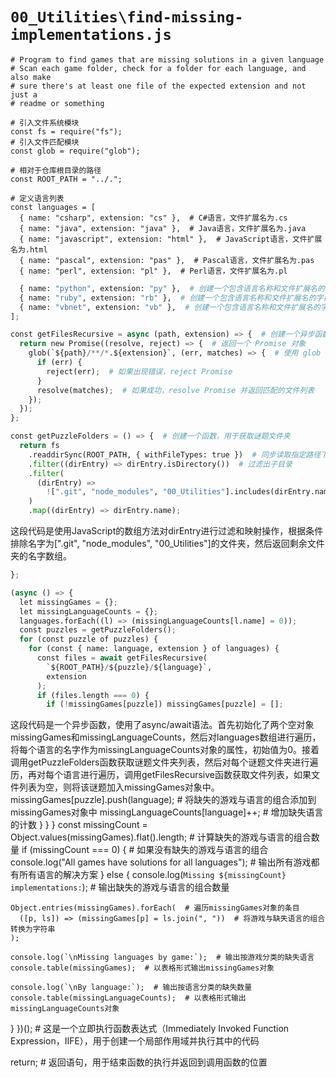 # `00_Utilities\find-missing-implementations.js`

```
# Program to find games that are missing solutions in a given language
# Scan each game folder, check for a folder for each language, and also make
# sure there's at least one file of the expected extension and not just a
# readme or something

# 引入文件系统模块
const fs = require("fs");
# 引入文件匹配模块
const glob = require("glob");

# 相对于仓库根目录的路径
const ROOT_PATH = "../.";

# 定义语言列表
const languages = [
  { name: "csharp", extension: "cs" },  # C#语言，文件扩展名为.cs
  { name: "java", extension: "java" },  # Java语言，文件扩展名为.java
  { name: "javascript", extension: "html" },  # JavaScript语言，文件扩展名为.html
  { name: "pascal", extension: "pas" },  # Pascal语言，文件扩展名为.pas
  { name: "perl", extension: "pl" },  # Perl语言，文件扩展名为.pl
```
```python
  { name: "python", extension: "py" },  # 创建一个包含语言名称和文件扩展名的字典
  { name: "ruby", extension: "rb" },  # 创建一个包含语言名称和文件扩展名的字典
  { name: "vbnet", extension: "vb" },  # 创建一个包含语言名称和文件扩展名的字典
];

const getFilesRecursive = async (path, extension) => {  # 创建一个异步函数，用于递归获取指定路径下指定扩展名的文件
  return new Promise((resolve, reject) => {  # 返回一个 Promise 对象
    glob(`${path}/**/*.${extension}`, (err, matches) => {  # 使用 glob 模块匹配指定路径下指定扩展名的文件
      if (err) {
        reject(err);  # 如果出现错误，reject Promise
      }
      resolve(matches);  # 如果成功，resolve Promise 并返回匹配的文件列表
    });
  });
};

const getPuzzleFolders = () => {  # 创建一个函数，用于获取谜题文件夹
  return fs
    .readdirSync(ROOT_PATH, { withFileTypes: true })  # 同步读取指定路径下的文件和子目录
    .filter((dirEntry) => dirEntry.isDirectory())  # 过滤出子目录
    .filter(
      (dirEntry) =>
        ![".git", "node_modules", "00_Utilities"].includes(dirEntry.name)
    )
    .map((dirEntry) => dirEntry.name);
```
这段代码是使用JavaScript的数组方法对dirEntry进行过滤和映射操作，根据条件排除名字为[".git", "node_modules", "00_Utilities"]的文件夹，然后返回剩余文件夹的名字数组。

```python
};

(async () => {
  let missingGames = {};
  let missingLanguageCounts = {};
  languages.forEach((l) => (missingLanguageCounts[l.name] = 0));
  const puzzles = getPuzzleFolders();
  for (const puzzle of puzzles) {
    for (const { name: language, extension } of languages) {
      const files = await getFilesRecursive(
        `${ROOT_PATH}/${puzzle}/${language}`,
        extension
      );
      if (files.length === 0) {
        if (!missingGames[puzzle]) missingGames[puzzle] = [];
```
这段代码是一个异步函数，使用了async/await语法。首先初始化了两个空对象missingGames和missingLanguageCounts，然后对languages数组进行遍历，将每个语言的名字作为missingLanguageCounts对象的属性，初始值为0。接着调用getPuzzleFolders函数获取谜题文件夹列表，然后对每个谜题文件夹进行遍历，再对每个语言进行遍历，调用getFilesRecursive函数获取文件列表，如果文件列表为空，则将该谜题加入missingGames对象中。
        missingGames[puzzle].push(language);  # 将缺失的游戏与语言的组合添加到missingGames对象中
        missingLanguageCounts[language]++;    # 增加缺失语言的计数
      }
    }
  }
  const missingCount = Object.values(missingGames).flat().length;  # 计算缺失的游戏与语言的组合数量
  if (missingCount === 0) {  # 如果没有缺失的游戏与语言的组合
    console.log("All games have solutions for all languages");  # 输出所有游戏都有所有语言的解决方案
  } else {
    console.log(`Missing ${missingCount} implementations:`);  # 输出缺失的游戏与语言的组合数量

    Object.entries(missingGames).forEach(  # 遍历missingGames对象的条目
      ([p, ls]) => (missingGames[p] = ls.join(", "))  # 将游戏与缺失语言的组合转换为字符串
    );

    console.log(`\nMissing languages by game:`);  # 输出按游戏分类的缺失语言
    console.table(missingGames);  # 以表格形式输出missingGames对象

    console.log(`\nBy language:`);  # 输出按语言分类的缺失数量
    console.table(missingLanguageCounts);  # 以表格形式输出missingLanguageCounts对象
  }
})();  # 这是一个立即执行函数表达式（Immediately Invoked Function Expression，IIFE），用于创建一个局部作用域并执行其中的代码

return;  # 返回语句，用于结束函数的执行并返回到调用函数的位置
```